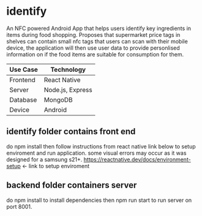 # identify
 An NFC powered Android App that helps users identify key ingredients in items during food shopping.
Proposes that supermarket price tags in shelves can contain small nfc tags that users can scan with their mobile device, the application will then use user data to provide personlised information on if the food items are suitable for consumption for them.

| Use Case | Technology       |
|----------|------------------|
| Frontend | React Native     |
| Server   | Node.js, Express |
| Database | MongoDB          |
| Device   | Android          |



## identify folder contains front end
do npm install then follow instructions from react native link below to setup enviroment and run application.
some visual errors may occur as it was designed for a samsung s21+. 
https://reactnative.dev/docs/environment-setup <- link to setup enviroment

## backend folder containers server
do npm install to install dependencies
then npm run start to run server on port 8001.
